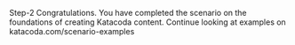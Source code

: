 Step-2
Congratulations. You have completed the scenario on the foundations of creating Katacoda content. 
Continue looking at examples on katacoda.com/scenario-examples